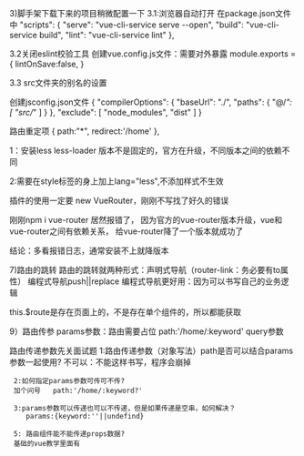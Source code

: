 
3)脚手架下载下来的项目稍微配置一下
3.1:浏览器自动打开
        在package.json文件中
        "scripts": {
         "serve": "vue-cli-service serve --open",
          "build": "vue-cli-service build",
          "lint": "vue-cli-service lint"
        },


3.2关闭eslint校验工具
创建vue.config.js文件：需要对外暴露
module.exports = {
   lintOnSave:false,
}

3.3 src文件夹的别名的设置

创建jsconfig.json文件
{
    "compilerOptions": {
        "baseUrl": "./",
        "paths": {
            "@/*": [
                "src/*"
            ]
        }
    },
    "exclude": [
        "node_modules",
        "dist"
    ]
}

路由重定项
 {
    path:"*",
    redirect:'/home'
  },

1：安装less less-loader 版本不是固定的，官方在升级，不同版本之间的依赖不同

2:需要在style标签的身上加上lang="less",不添加样式不生效

插件的使用一定要 new VueRouter，刚刚不写找了好久的错误

刚刚npm i vue-router 居然报错了，
因为官方的vue-router版本升级，vue和vue-router之间有依赖关系，
给vue-router降了一个版本就成功了

结论：多看报错日志，通常安装不上就降版本

7)路由的跳转
路由的跳转就两种形式：声明式导航（router-link：务必要有to属性）
                    编程式导航push||replace
编程式导航更好用：因为可以书写自己的业务逻辑

this.$route是存在页面上的，不是存在单个组件的，所以都能获取






9）路由传参
params参数：路由需要占位 path:'/home/:keyword'
query参数

路由传递参数先关面试题
     1:路由传递参数（对象写法）path是否可以结合params参数一起使用?
     不可以：不能这样书写，程序会崩掉

     2:如何指定params参数可传可不传? 
     加个问号   path:'/home/:keyword?'

     3:params参数可以传递也可以不传递，但是如果传递是空串，如何解决？
        params:{keyword:''||undefind}
   
     5: 路由组件能不能传递props数据?
     基础的vue教学里面有
     




















     
    


